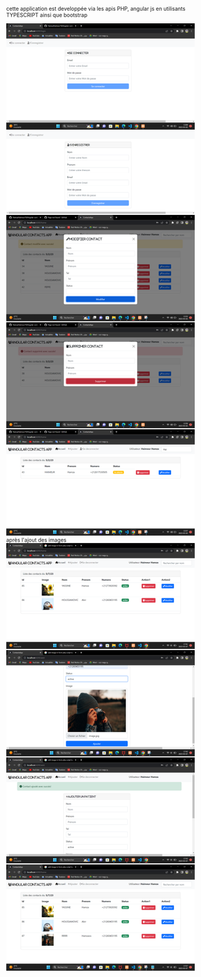 cette application est developpée via les apis PHP, angular js en utilisants TYPESCRIPT ainsi que bootstrap

![Se connecter](./login.png)
![S'inscrire](./Enregistrer.png)
![modifier](./modifier.png)
![supprimer](./supprimer.png)
![rechercher](./Rechercher.png)
après l'ajout des images
![Home](./home.png)
![add2](./Enregistrer2.png)
![add3](./Enregistrer3.png)
![home2](./home2.png)

